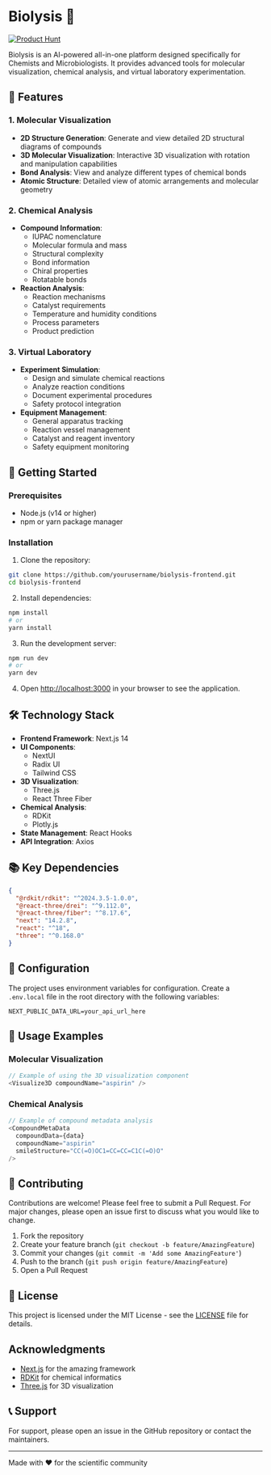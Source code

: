# Biolysis 🧬

[![Product Hunt](https://api.producthunt.com/widgets/embed-image/v1/featured.svg?post_id=488886&theme=dark)](https://www.producthunt.com/posts/biolysis?embed=true&utm_source=badge-featured&utm_medium=badge&utm_souce=badge-biolysis)

Biolysis is an AI-powered all-in-one platform designed specifically for Chemists and Microbiologists. It provides advanced tools for molecular visualization, chemical analysis, and virtual laboratory experimentation.

## 🌟 Features

### 1. Molecular Visualization
- **2D Structure Generation**: Generate and view detailed 2D structural diagrams of compounds
- **3D Molecular Visualization**: Interactive 3D visualization with rotation and manipulation capabilities
- **Bond Analysis**: View and analyze different types of chemical bonds
- **Atomic Structure**: Detailed view of atomic arrangements and molecular geometry

### 2. Chemical Analysis
- **Compound Information**:
  - IUPAC nomenclature
  - Molecular formula and mass
  - Structural complexity
  - Bond information
  - Chiral properties
  - Rotatable bonds
- **Reaction Analysis**:
  - Reaction mechanisms
  - Catalyst requirements
  - Temperature and humidity conditions
  - Process parameters
  - Product prediction

### 3. Virtual Laboratory
- **Experiment Simulation**:
  - Design and simulate chemical reactions
  - Analyze reaction conditions
  - Document experimental procedures
  - Safety protocol integration
- **Equipment Management**:
  - General apparatus tracking
  - Reaction vessel management
  - Catalyst and reagent inventory
  - Safety equipment monitoring

## 🚀 Getting Started

### Prerequisites
- Node.js (v14 or higher)
- npm or yarn package manager

### Installation

1. Clone the repository:
```bash
git clone https://github.com/yourusername/biolysis-frontend.git
cd biolysis-frontend
```

2. Install dependencies:
```bash
npm install
# or
yarn install
```

3. Run the development server:
```bash
npm run dev
# or
yarn dev
```

4. Open [http://localhost:3000](http://localhost:3000) in your browser to see the application.

## 🛠️ Technology Stack

- **Frontend Framework**: Next.js 14
- **UI Components**: 
  - NextUI
  - Radix UI
  - Tailwind CSS
- **3D Visualization**: 
  - Three.js
  - React Three Fiber
- **Chemical Analysis**: 
  - RDKit
  - Plotly.js
- **State Management**: React Hooks
- **API Integration**: Axios

## 📚 Key Dependencies

```json
{
  "@rdkit/rdkit": "^2024.3.5-1.0.0",
  "@react-three/drei": "^9.112.0",
  "@react-three/fiber": "^8.17.6",
  "next": "14.2.8",
  "react": "^18",
  "three": "^0.168.0"
}
```

## 🔧 Configuration

The project uses environment variables for configuration. Create a `.env.local` file in the root directory with the following variables:

```env
NEXT_PUBLIC_DATA_URL=your_api_url_here
```

## 🧪 Usage Examples

### Molecular Visualization
```typescript
// Example of using the 3D visualization component
<Visualize3D compoundName="aspirin" />
```

### Chemical Analysis
```typescript
// Example of compound metadata analysis
<CompoundMetaData 
  compoundData={data} 
  compoundName="aspirin" 
  smileStructure="CC(=O)OC1=CC=CC=C1C(=O)O" 
/>
```

## 🤝 Contributing

Contributions are welcome! Please feel free to submit a Pull Request. For major changes, please open an issue first to discuss what you would like to change.

1. Fork the repository
2. Create your feature branch (`git checkout -b feature/AmazingFeature`)
3. Commit your changes (`git commit -m 'Add some AmazingFeature'`)
4. Push to the branch (`git push origin feature/AmazingFeature`)
5. Open a Pull Request

## 📝 License

This project is licensed under the MIT License - see the [LICENSE](LICENSE) file for details.

##  Acknowledgments

- [Next.js](https://nextjs.org/) for the amazing framework
- [RDKit](https://www.rdkit.org/) for chemical informatics
- [Three.js](https://threejs.org/) for 3D visualization

## 📞 Support

For support, please open an issue in the GitHub repository or contact the maintainers.

---

Made with ❤️ for the scientific community
